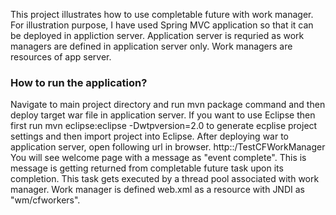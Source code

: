 This project illustrates how to use completable future with work manager.
For illustration purpose, I have used Spring MVC application so that it can be deployed in appliction server.
Application server is requried as work managers are defined in application server only. Work managers are resources of app server.

### How to run the application?
Navigate to main project directory and run mvn package command and then deploy target war file in application server.
If you want to use Eclipse then first run  mvn eclipse:eclipse -Dwtpversion=2.0 to generate ecplise project settings and then import project into Eclipse. 
After deploying war to application server, open following url in browser.
http:<host>:<port>/TestCFWorkManager
You will see welcome page with a message as "event complete". This is message is getting returned from completable future task upon its completion. This task gets executed by a thread pool associated with work manager. Work manager is defined web.xml as a resource with JNDI as "wm/cfworkers".
